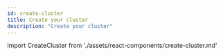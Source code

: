 ```yaml
---
id: create-cluster
title: Create your cluster
description: "Create your cluster"
---
```


import CreateCluster from './assets/react-components/create-cluster.md'

<CreateCluster/>
